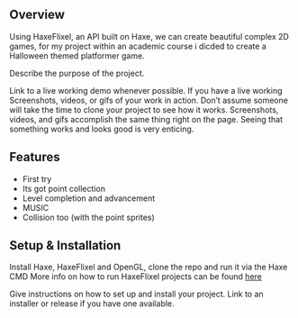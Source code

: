 ## Overview
Using HaxeFlixel, an API built on Haxe, we can create beautiful complex 2D games, for my project within an academic course i dicded to create a Halloween themed platformer game.

Describe the purpose of the project.

Link to a live working demo whenever possible. If you have a live working
Screenshots, videos, or gifs of your work in action. Don’t assume someone will take the time to clone your project to see how it works. Screenshots, videos, and gifs accomplish the same thing right on the page. Seeing that something works and looks good is very enticing.


## Features
- First try 
- Its got point collection
- Level completion and advancement 
- MUSIC
- Collision too (with the point sprites)


## Setup & Installation
Install Haxe, HaxeFlixel and OpenGL,
clone the repo and run it via the Haxe CMD
More info on how to run HaxeFlixel projects can be found [here](https://haxeflixel.com/documentation/)

Give instructions on how to set up and install your project.
Link to an installer or release if you have one available.

